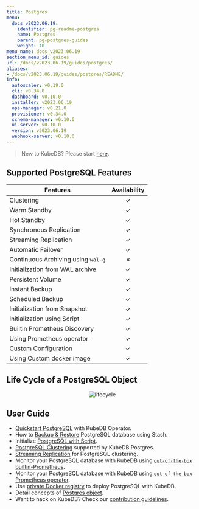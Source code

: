 ```yaml
---
title: Postgres
menu:
  docs_v2023.06.19:
    identifier: pg-readme-postgres
    name: Postgres
    parent: pg-postgres-guides
    weight: 10
menu_name: docs_v2023.06.19
section_menu_id: guides
url: /docs/v2023.06.19/guides/postgres/
aliases:
- /docs/v2023.06.19/guides/postgres/README/
info:
  autoscaler: v0.19.0
  cli: v0.34.0
  dashboard: v0.10.0
  installer: v2023.06.19
  ops-manager: v0.21.0
  provisioner: v0.34.0
  schema-manager: v0.10.0
  ui-server: v0.10.0
  version: v2023.06.19
  webhook-server: v0.10.0
---
```


> New to KubeDB? Please start [here](/docs/v2023.06.19/README).

## Supported PostgreSQL Features

| Features                           | Availability |
| ---------------------------------- |:------------:|
| Clustering                         |   &#10003;   |
| Warm Standby                       |   &#10003;   |
| Hot Standby                        |   &#10003;   |
| Synchronous Replication            |   &#10003;   |
| Streaming Replication              |   &#10003;   |
| Automatic Failover                 |   &#10003;   |
| Continuous Archiving using `wal-g` |   &#10007;   |
| Initialization from WAL archive    |   &#10003;   |
| Persistent Volume                  |   &#10003;   |
| Instant Backup                     |   &#10003;   |
| Scheduled Backup                   |   &#10003;   |
| Initialization from Snapshot       |   &#10003;   |
| Initialization using Script        |   &#10003;   |
| Builtin Prometheus Discovery       |   &#10003;   |
| Using Prometheus operator          |   &#10003;   |
| Custom Configuration               |   &#10003;   |
| Using Custom docker image          |   &#10003;   |

## Life Cycle of a PostgreSQL Object

<p align="center">
  <img alt="lifecycle"  src="/docs/v2023.06.19/images/postgres/lifecycle.png">
</p>

## User Guide

- [Quickstart PostgreSQL](/docs/v2023.06.19/guides/postgres/quickstart/quickstart) with KubeDB Operator.
- How to [Backup & Restore](/docs/v2023.06.19/guides/postgres/backup/overview/) PostgreSQL database using Stash.
- Initialize [PostgreSQL with Script](/docs/v2023.06.19/guides/postgres/initialization/script_source).
- [PostgreSQL Clustering](/docs/v2023.06.19/guides/postgres/clustering/ha_cluster) supported by KubeDB Postgres.
- [Streaming Replication](/docs/v2023.06.19/guides/postgres/clustering/streaming_replication) for PostgreSQL clustering.
- Monitor your PostgreSQL database with KubeDB using [`out-of-the-box` builtin-Prometheus](/docs/v2023.06.19/guides/postgres/monitoring/using-builtin-prometheus).
- Monitor your PostgreSQL database with KubeDB using [`out-of-the-box` Prometheus operator](/docs/v2023.06.19/guides/postgres/monitoring/using-prometheus-operator).
- Use [private Docker registry](/docs/v2023.06.19/guides/postgres/private-registry/using-private-registry) to deploy PostgreSQL with KubeDB.
- Detail concepts of [Postgres object](/docs/v2023.06.19/guides/postgres/concepts/postgres).
- Want to hack on KubeDB? Check our [contribution guidelines](/docs/v2023.06.19/CONTRIBUTING).
